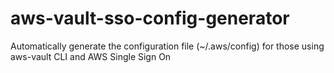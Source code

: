 # aws-vault-sso-config-generator
Automatically generate the configuration file (~/.aws/config) for those using aws-vault CLI and AWS Single Sign On
